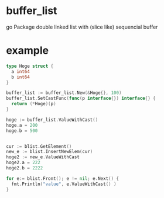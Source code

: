# buffer_list
go Package  double linked list with (slice like) sequencial buffer

# example
```go
type Hoge struct {
  a int64
  b int64
}

buffer_list := buffer_list.New(&Hoge{}, 100)
buffer_list.SetCastFunc(func(p interface{}) interface{} {
  return (*Hoge)(p)
}

hoge := buffer_list.ValueWithCast()
hoge.a = 200
hoge.b = 500


cur := blist.GetElement()
new_e := blist.InsertNewElem(cur)
hoge2 := new_e.ValueWithCast
hoge2.a = 222
hoge2.b = 2222

for e:= blist.Front(); e != nil; e.Next() {
  fmt.Println("value", e.ValueWithCast() )
}

```
